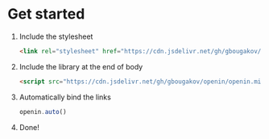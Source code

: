 # Get started
1. Include the stylesheet
	```html
	<link rel="stylesheet" href="https://cdn.jsdelivr.net/gh/gbougakov/openin/openin.min.css"/>
	```
2. Include the library at the end of body
	```html
	<script src="https://cdn.jsdelivr.net/gh/gbougakov/openin/openin.min.js"></script>
	```
3. Automatically bind the links
	```js
	openin.auto()
	```
4. Done!